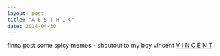 ```yaml
---
layout: post
title: "A E S T H I C"
date: 2014-04-30
---
```


finna post some spicy memes - shoutout to my boy vincent [V I N C E N T](google.com) 